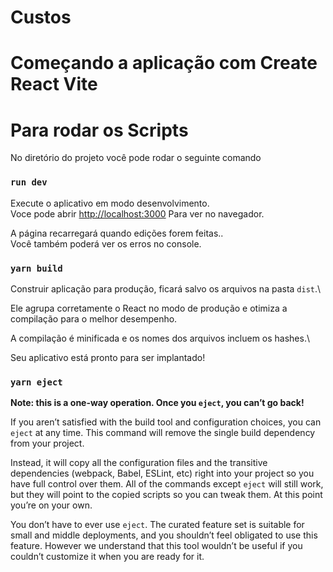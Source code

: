 # Custos

# Começando a aplicação com Create React Vite

# Para rodar os Scripts

No diretório do projeto você pode rodar o seguinte comando

### `run dev`

Execute o aplicativo em modo desenvolvimento.\
Voce pode abrir [http://localhost:3000](http://localhost:3000) Para ver no navegador.

A página recarregará quando edições forem feitas..\
Você também poderá ver os erros no console.

### `yarn build`

Construir aplicação para produção, ficará salvo os arquivos na pasta `dist`.\


Ele agrupa corretamente o React no modo de produção e otimiza a compilação para o melhor desempenho.

A compilação é minificada e os nomes dos arquivos incluem os hashes.\

Seu aplicativo está pronto para ser implantado!

### `yarn eject`

**Note: this is a one-way operation. Once you `eject`, you can’t go back!**

If you aren’t satisfied with the build tool and configuration choices, you can `eject` at any time. This command will remove the single build dependency from your project.

Instead, it will copy all the configuration files and the transitive dependencies (webpack, Babel, ESLint, etc) right into your project so you have full control over them. All of the commands except `eject` will still work, but they will point to the copied scripts so you can tweak them. At this point you’re on your own.

You don’t have to ever use `eject`. The curated feature set is suitable for small and middle deployments, and you shouldn’t feel obligated to use this feature. However we understand that this tool wouldn’t be useful if you couldn’t customize it when you are ready for it.
